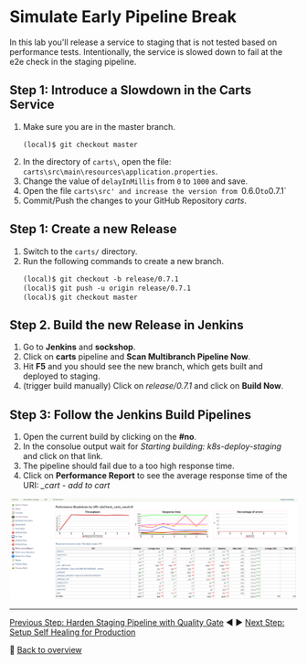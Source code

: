 # Simulate Early Pipeline Break

In this lab you'll release a service to staging that is not tested based on performance tests. Intentionally, the service is slowed down to fail at the e2e check in the staging pipeline.

## Step 1: Introduce a Slowdown in the Carts Service
1. Make sure you are in the master branch.
    ```
    (local)$ git checkout master
    ```
1. In the directory of `carts\`, open the file: `carts\src\main\resources\application.properties`.
1. Change the value of `delayInMillis` from `0` to `1000` and save.
1. Open the file `carts\src' and increase the version from `0.6.0` to `0.7.1`
1. Commit/Push the changes to your GitHub Repository *carts*.

## Step 1: Create a new Release
1. Switch to the `carts/` directory.
1. Run the following commands to create a new branch.
    ```
    (local)$ git checkout -b release/0.7.1
    (local)$ git push -u origin release/0.7.1 
    (local)$ git checkout master
    ```

## Step 2. Build the new Release in Jenkins
1. Go to **Jenkins** and **sockshop**.
1. Click on **carts** pipeline and **Scan Multibranch Pipeline Now**.
1. Hit **F5** and you should see the new branch, which gets built and deployed to staging. 
1. (trigger build manually) Click on *release/0.7.1* and click on **Build Now**.

## Step 3: Follow the Jenkins Build Pipelines
1. Open the current build by clicking on the **#no**.
1. In the consolue output wait for *Starting building: k8s-deploy-staging* and click on that link.
1. The pipeline should fail due to a too high response time. 
1. Click on **Performance Report** to see the average response time of the URI: *_cart - add to cart*

![break_early](../assets/break_early.png)

---
[Previous Step: Harden Staging Pipeline with Quality Gate](../01_Harden_Staging_Pipeline_with_Quality_Gate) :arrow_backward: :arrow_forward: [Next Step: Setup Self Healing for Production](../03_Setup_Self_Healing_for_Production)

:arrow_up_small: [Back to overview](../)
